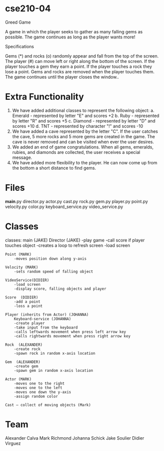 # cse210-04

 Greed Game 

 A game in which the player seeks to gather as many falling gems as possible. The game continues as long as the player wants more!

 Specifications

 Gems (*) and rocks (o) randomly appear and fall from the top of the screen.
 The player (#) can move left or right along the bottom of the screen.
 If the player touches a gem they earn a point.
 If the player touches a rock they lose a point.
 Gems and rocks are removed when the player touches them.
 The game continues until the player closes the window..

# Extra Functionality

1. We have added additional classes to represent the following object:
	a. Emerald - represented by letter "E" and scores +2
	b. Ruby - represented by letter "R" and scores +5
	c. Diamond - represented by letter "D" and scores +10
	d. TNT - represented by character "!" and scores -10
2. We have added a cave represented by the letter "C". If the user catches the cave, 5 more rocks and 5 more gems are created in the game.  The cave is never removed and can be visited when ever the user desires.
3. We added an end of game congratulations.  When all gems, emeralds, rubies, and diamonds are collected, the user receives a special message.
4. We have added more flexibility to the player.  He can now come up from the bottom a short distance to find gems.

# Files

__main__.py
director.py
actor.py
cast.py
rock.py
gem.py
player.py
point.py
velocity.py
color.py
keyboard_service.py
video_service.py

# Classes

classes: 
	main (JAKE)
	Director (JAKE)
		-play game
		-call score if player touches object
		-creates a loop to refresh screen
		-load screen

	Point (MARK)
		-moves position down along y-axis

	Velocity (MARK)
		-sets random speed of falling object

	VideoService(DIDIER)
		-load screen
		-display score, falling objects and player

	Score  (DIDIER)
		-add a point
		-loss a point

	Player (inherits from Actor) (JOHANNA)
        Keyboard-service (JOHANNA)
		-create player
		-take input from the keyboard		
		-calls leftwards movement when press left arrow key
		-calls rightwards movement when press right arrow key

	Rock  (ALEXANDER)
		-create rock
		-spawn rock in random x-axis location

	Gem  (ALEXANDER)
		-create gem
		-spawn gem in random x-axis location

	Actor (MARK)
		-moves one to the right
		-moves one to the left
		-moves one down the y-axis
		-assign random color
	
	Cast – collect of moving objects (Mark)

# Team

Alexander Calva
Mark Richmond
Johanna Schick
Jake Soulier
Didier Virguez


